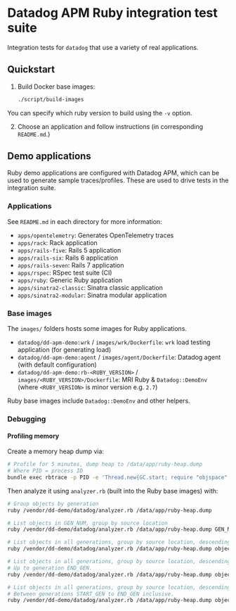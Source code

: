# Datadog APM Ruby integration test suite

Integration tests for `datadog` that use a variety of real applications.

## Quickstart

1. Build Docker base images:

    ```bash
    ./script/build-images
    ```

You can specify which ruby version to build using the `-v` option.

2. Choose an application and follow instructions (in corresponding `README.md`.)

## Demo applications

Ruby demo applications are configured with Datadog APM, which can be used to generate sample traces/profiles. These are used to drive tests in the integration suite.

### Applications

See `README.md` in each directory for more information:

- `apps/opentelemetry`: Generates OpenTelemetry traces
- `apps/rack`: Rack application
- `apps/rails-five`: Rails 5 application
- `apps/rails-six`: Rails 6 application
- `apps/rails-seven`: Rails 7 application
- `apps/rspec`: RSpec test suite (CI)
- `apps/ruby`: Generic Ruby application
- `apps/sinatra2-classic`: Sinatra classic application
- `apps/sinatra2-modular`: Sinatra modular application

### Base images

The `images/` folders hosts some images for Ruby applications.

- `datadog/dd-apm-demo:wrk` / `images/wrk/Dockerfile`: `wrk` load testing application (for generating load)
- `datadog/dd-apm-demo:agent` / `images/agent/Dockerfile`: Datadog agent (with default configuration)
- `datadog/dd-apm-demo:rb-<RUBY_VERSION>` / `images/<RUBY_VERSION>/Dockerfile`: MRI Ruby & `Datadog::DemoEnv` (where `<RUBY_VERSION>` is minor version e.g. `2.7`)

Ruby base images include `Datadog::DemoEnv` and other helpers.

### Debugging

#### Profiling memory

Create a memory heap dump via:

```sh
# Profile for 5 minutes, dump heap to /data/app/ruby-heap.dump
# Where PID = process ID
bundle exec rbtrace -p PID -e 'Thread.new{GC.start; require "objspace"; ObjectSpace.trace_object_allocations_start; sleep(300); io=File.open("/data/app/ruby-heap.dump", "w"); ObjectSpace.dump_all(output: io); io.close}'
```

Then analyze it using `analyzer.rb` (built into the Ruby base images) with:

```sh
# Group objects by generation
ruby /vendor/dd-demo/datadog/analyzer.rb /data/app/ruby-heap.dump

# List objects in GEN_NUM, group by source location
ruby /vendor/dd-demo/datadog/analyzer.rb /data/app/ruby-heap.dump GEN_NUM

# List objects in all generations, group by source location, descending.
ruby /vendor/dd-demo/datadog/analyzer.rb /data/app/ruby-heap.dump objects

# List objects in all generations, group by source location, descending.
# Up to generation END_GEN.
ruby /vendor/dd-demo/datadog/analyzer.rb /data/app/ruby-heap.dump objects END_GEN

# List objects in all generations, group by source location, descending.
# Between generations START_GEN to END_GEN inclusive.
ruby /vendor/dd-demo/datadog/analyzer.rb /data/app/ruby-heap.dump objects END_GEN START_GEN
```
